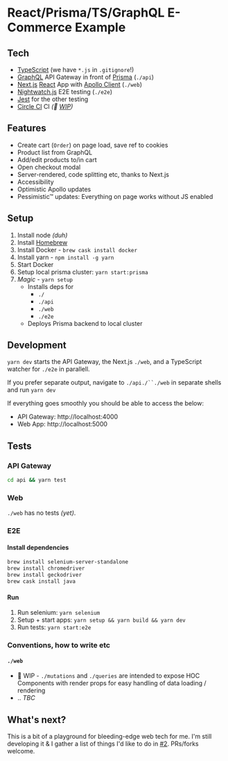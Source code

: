 # React/Prisma/TS/GraphQL E-Commerce Example

## Tech

* [TypeScript](typescriptlang.org) (we have `*.js` in `.gitignore`!)
* [GraphQL](http://graphql.org/) API Gateway in front of [Prisma](https://prismagraphql.com) (`./api`)
* [Next.js](https://github.com/zeit/next.js/) [React](https://reactjs.org/) App with [Apollo Client](https://www.apollographql.com/) (`./web`)
* [Nightwatch.js](http://nightwatchjs.org/) E2E testing (`./e2e`)
* [Jest](https://facebook.github.io/jest/) for the other testing
* [Circle CI](http://nightwatchjs.org/) CI _(🚧 [WIP](<(https://github.com/graphcool/prisma/issues/2000)>))_

## Features

* Create cart (`Order`) on page load, save ref to cookies
* Product list from GraphQL
* Add/edit products to/in cart
* Open checkout modal
* Server-rendered, code splitting etc, thanks to Next.js
* Accessibility
* Optimistic Apollo updates
* Pessimistic™ updates: Everything on page works without JS enabled

## Setup

1.  Install node _(duh)_
1.  Install [Homebrew](https://brew.sh/)
1.  Install Docker - `brew cask install docker`
1.  Install yarn - `npm install -g yarn`
1.  Start Docker
1.  Setup local prisma cluster: `yarn start:prisma`
1.  _Magic_ - `yarn setup`
    * Installs deps for
      * `./`
      * `./api`
      * `./web`
      * `./e2e`
    * Deploys Prisma backend to local cluster

## Development

`yarn dev` starts the API Gateway, the Next.js `./web`, and a TypeScript watcher for `./e2e` in parallell.

If you prefer separate output, navigate to ` ./api./``./web ` in separate shells and run `yarn dev`

If everything goes smoothly you should be able to access the below:

* API Gateway: http://localhost:4000
* Web App: http://localhost:5000

## Tests

### API Gateway

```sh
cd api && yarn test
```

### Web

`./web` has no tests _(yet)_.

### E2E

#### Install dependencies

```sh
brew install selenium-server-standalone
brew install chromedriver
brew install geckodriver
brew cask install java
```

#### Run

1.  Run selenium: `yarn selenium`
1.  Setup + start apps: `yarn setup && yarn build && yarn dev`
1.  Run tests: `yarn start:e2e`

### Conventions, how to write etc

#### `./web`

* 🚧 WIP - `./mutations` and `./queries` are intended to expose HOC Components with render props for easy handling of data loading / rendering
* .. _TBC_

## What's next?

This is a bit of a playground for bleeding-edge web tech for me. I'm still developing it & I gather a list of things I'd like to do in [#2](https://github.com/KATT/react-prisma-graphql-shopping-cart/issues/2). PRs/forks welcome.
